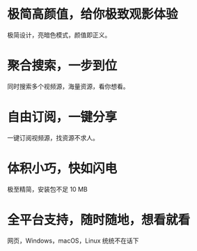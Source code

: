 # 极简高颜值，给你极致观影体验

极简设计，亮暗色模式，颜值即正义。

# 聚合搜索，一步到位

同时搜索多个视频源，海量资源，看你想看。

# 自由订阅，一键分享

一键订阅视频源，找资源不求人。

# 体积小巧，快如闪电

极至精简，安装包不足 10 MB

# 全平台支持，随时随地，想看就看

网页，Windows，macOS，Linux 统统不在话下